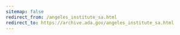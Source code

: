 ```yaml
---
sitemap: false 
redirect_from: /angeles_institute_sa.html 
redirect_to: https://archive.ada.gov/angeles_institute_sa.html 
---
```

